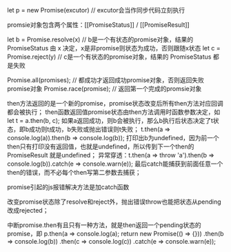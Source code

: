 let p = new Promise(excutor) // excutor会当作同步代码立刻执行

promsie对象包含两个属性：[[PromiseStatus]] / [[PromiseResult]]

let b = Promise.resolve(x) // b是一个有状态的promise对象，结果的 PromiseStatus 由 x 决定，x是非promise则状态为成功，否则跟随x状态
let c = Promise.reject(y)  // c是一个有状态的promise对象，结果的 PromiseStatus 都是失败

Promise.all(promises); // 都成功才返回成功promise对象，否则返回失败promise对象
Promise.race(promise); // 返回第一个完成的promsie对象

then方法返回的是一个新的promise，promise状态改变后所有then方法对应回调都会被执行；
then函数返回值promise状态由then方法调用时函数参数决定，如
let t = a.then(b, c);
如果a返回成功，则b会被执行，那么b执行后状态决定了t状态，即b成功则t成功，b失败或抛出错误则t失败；
t.then(a => console.log(a)).then(b => console.log(b));
打印出b为undefined，因为前一个then只有打印没有返回值，也就是undefined，所以传到下一个then的 PromiseResult 就是undefined；
异常穿透：t.then(a => throw 'a').then(b => console.log(b)).catch(e => console.warn(e));
最后catch能捕获到前面任意一个then的错误，而不必每个then写第二参数去捕获；

promise引起的js报错解决方法是加catch函数

改变promise状态除了resolve和reject外，抛出错误throw也能把状态从pending改成rejected；

中断promise.then有且只有一种方法，就是then返回一个pending状态的promise，即
p.then(a => console.log(a); return new Promise(() => {}))
 .then(b => console.log(b))
 .then(c => console.log(c))
 .catch(e => console.warn(e));